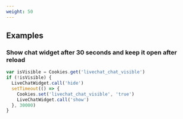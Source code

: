 ```yaml
---
weight: 50
---
```


## Examples

### Show chat widget after 30 seconds and keep it open after reload

```js
var isVisible = Cookies.get('livechat_chat_visible')
if (!isVisible) {
  LiveChatWidget.call('hide')
  setTimeout(() => {
    Cookies.set('livechat_chat_visible', 'true')
    LiveChatWidget.call('show')
  }, 30000)
}
```
